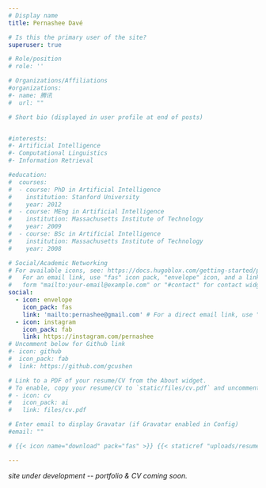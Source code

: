 ```yaml
---
# Display name
title: Pernashee Davé

# Is this the primary user of the site?
superuser: true

# Role/position
# role: ''

# Organizations/Affiliations
#organizations:
#- name: 腾讯
#  url: ""

# Short bio (displayed in user profile at end of posts)


#interests:
#- Artificial Intelligence
#- Computational Linguistics
#- Information Retrieval

#education:
#  courses:
#  - course: PhD in Artificial Intelligence
#    institution: Stanford University
#    year: 2012
#  - course: MEng in Artificial Intelligence
#    institution: Massachusetts Institute of Technology
#    year: 2009
#  - course: BSc in Artificial Intelligence
#    institution: Massachusetts Institute of Technology
#    year: 2008

# Social/Academic Networking
# For available icons, see: https://docs.hugoblox.com/getting-started/page-builder/#icons
#   For an email link, use "fas" icon pack, "envelope" icon, and a link in the
#   form "mailto:your-email@example.com" or "#contact" for contact widget.
social:
  - icon: envelope
    icon_pack: fas
    link: 'mailto:pernashee@gmail.com' # For a direct email link, use "mailto:test@example.org".
  - icon: instagram
    icon_pack: fab
    link: https://instagram.com/pernashee
# Uncomment below for Github link
#- icon: github
#  icon_pack: fab
#  link: https://github.com/gcushen

# Link to a PDF of your resume/CV from the About widget.
# To enable, copy your resume/CV to `static/files/cv.pdf` and uncomment the lines below.
# - icon: cv
#   icon_pack: ai
#   link: files/cv.pdf

# Enter email to display Gravatar (if Gravatar enabled in Config)
#email: ""

# {{< icon name="download" pack="fas" >}} {{< staticref "uploads/resume.pdf" "newtab" >}}Download{{< /staticref >}} my resumé as a PDF.

---
```

_site under development -- portfolio & CV coming soon._
